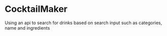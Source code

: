# CocktailMaker


Using an api to search for drinks based on search input such as categories, name and ingredients
